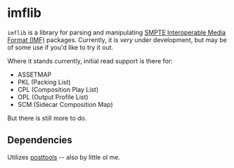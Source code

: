 # imflib

`imflib` is a library for parsing and manipulating [SMPTE Interoperable Media Format (IMF)](https://www.smpte.org/standards/st2067) packages.  Currently, it is *very* under development, but may be of some use if you'd like to try it out.

Where it stands currently, initial read support is there for:

- ASSETMAP
- PKL (Packing List)
- CPL (Composition Play List)
- OPL (Output Profile List)
- SCM (Sidecar Composition Map)

But there is still more to do.

## Dependencies
Utilizes [posttools](https://github.com/mjiggidy/posttools) -- also by little ol me.
